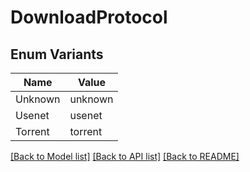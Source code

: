 # DownloadProtocol

## Enum Variants

| Name | Value |
|---- | -----|
| Unknown | unknown |
| Usenet | usenet |
| Torrent | torrent |


[[Back to Model list]](../README.md#documentation-for-models) [[Back to API list]](../README.md#documentation-for-api-endpoints) [[Back to README]](../README.md)


